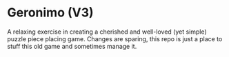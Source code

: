 # Geronimo (V3)
A relaxing exercise in creating a cherished and well-loved (yet simple) puzzle piece placing game.
Changes are sparing, this repo is just a place to stuff this old game and sometimes manage it.
